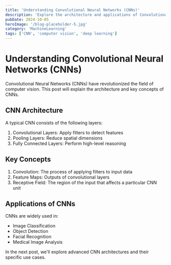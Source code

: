 ```yaml
---
title: 'Understanding Convolutional Neural Networks (CNNs)'
description: 'Explore the architecture and applications of Convolutional Neural Networks in image processing'
pubDate: 2024-10-05
heroImage: '/blog-placeholder-5.jpg'
category: 'MachineLearning'
tags: ['CNN', 'computer vision', 'deep learning']
---
```


# Understanding Convolutional Neural Networks (CNNs)

Convolutional Neural Networks (CNNs) have revolutionized the field of computer vision. This post will explain the architecture and key concepts of CNNs.

## CNN Architecture

A typical CNN consists of the following layers:

1. Convolutional Layers: Apply filters to detect features
2. Pooling Layers: Reduce spatial dimensions
3. Fully Connected Layers: Perform high-level reasoning

## Key Concepts

1. Convolution: The process of applying filters to input data
2. Feature Maps: Outputs of convolutional layers
3. Receptive Field: The region of the input that affects a particular CNN unit

## Applications of CNNs

CNNs are widely used in:

- Image Classification
- Object Detection
- Facial Recognition
- Medical Image Analysis

In the next post, we'll explore advanced CNN architectures and their specific use cases.